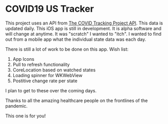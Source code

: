 # COVID19 US Tracker
 This project uses an API from [The COVID Tracking Project API](https://covidtracking.com/api/). This data is updated daily.
 This iOS app is still in development. It is alpha software and will change at anytime. It was "scratch" I wanted to "itch".
 I wanted to find out from a mobile app what the individual state data was each day. 
 
 There is still a lot of work to be done on this app. Wish list:
 1. App Icons
 2. Pull to refresh functionality
 3. CoreLocation based on watched states
 4. Loading spinner for WKWebView
 5. Postitive change rate per state
 
 I plan to get to these over the coming days.
 
 Thanks to all the amazing healthcare people on the frontlines of the pandemic.
 
 This one is for you!
